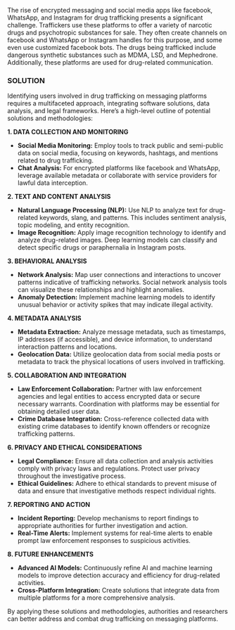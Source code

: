 The rise of encrypted messaging and social media apps like facebook, WhatsApp, and Instagram for drug trafficking presents a significant challenge. Traffickers use these platforms to offer a variety of narcotic drugs and psychotropic substances for sale. They often create channels on facebook and WhatsApp or Instagram handles for this purpose, and some even use customized facebook bots. The drugs being trafficked include dangerous synthetic substances such as MDMA, LSD, and Mephedrone. Additionally, these platforms are used for drug-related communication.

### SOLUTION

Identifying users involved in drug trafficking on messaging platforms requires a multifaceted approach, integrating software solutions, data analysis, and legal frameworks. Here’s a high-level outline of potential solutions and methodologies:

**1. DATA COLLECTION AND MONITORING**
- **Social Media Monitoring:** Employ tools to track public and semi-public data on social media, focusing on keywords, hashtags, and mentions related to drug trafficking.
- **Chat Analysis:** For encrypted platforms like facebook and WhatsApp, leverage available metadata or collaborate with service providers for lawful data interception.

**2. TEXT AND CONTENT ANALYSIS**
- **Natural Language Processing (NLP):** Use NLP to analyze text for drug-related keywords, slang, and patterns. This includes sentiment analysis, topic modeling, and entity recognition.
- **Image Recognition:** Apply image recognition technology to identify and analyze drug-related images. Deep learning models can classify and detect specific drugs or paraphernalia in Instagram posts.

**3. BEHAVIORAL ANALYSIS**
- **Network Analysis:** Map user connections and interactions to uncover patterns indicative of trafficking networks. Social network analysis tools can visualize these relationships and highlight anomalies.
- **Anomaly Detection:** Implement machine learning models to identify unusual behavior or activity spikes that may indicate illegal activity.

**4. METADATA ANALYSIS**
- **Metadata Extraction:** Analyze message metadata, such as timestamps, IP addresses (if accessible), and device information, to understand interaction patterns and locations.
- **Geolocation Data:** Utilize geolocation data from social media posts or metadata to track the physical locations of users involved in trafficking.

**5. COLLABORATION AND INTEGRATION**
- **Law Enforcement Collaboration:** Partner with law enforcement agencies and legal entities to access encrypted data or secure necessary warrants. Coordination with platforms may be essential for obtaining detailed user data.
- **Crime Database Integration:** Cross-reference collected data with existing crime databases to identify known offenders or recognize trafficking patterns.

**6. PRIVACY AND ETHICAL CONSIDERATIONS**
- **Legal Compliance:** Ensure all data collection and analysis activities comply with privacy laws and regulations. Protect user privacy throughout the investigative process.
- **Ethical Guidelines:** Adhere to ethical standards to prevent misuse of data and ensure that investigative methods respect individual rights.

**7. REPORTING AND ACTION**
- **Incident Reporting:** Develop mechanisms to report findings to appropriate authorities for further investigation and action.
- **Real-Time Alerts:** Implement systems for real-time alerts to enable prompt law enforcement responses to suspicious activities.

**8. FUTURE ENHANCEMENTS**
- **Advanced AI Models:** Continuously refine AI and machine learning models to improve detection accuracy and efficiency for drug-related activities.
- **Cross-Platform Integration:** Create solutions that integrate data from multiple platforms for a more comprehensive analysis.

By applying these solutions and methodologies, authorities and researchers can better address and combat drug trafficking on messaging platforms.
